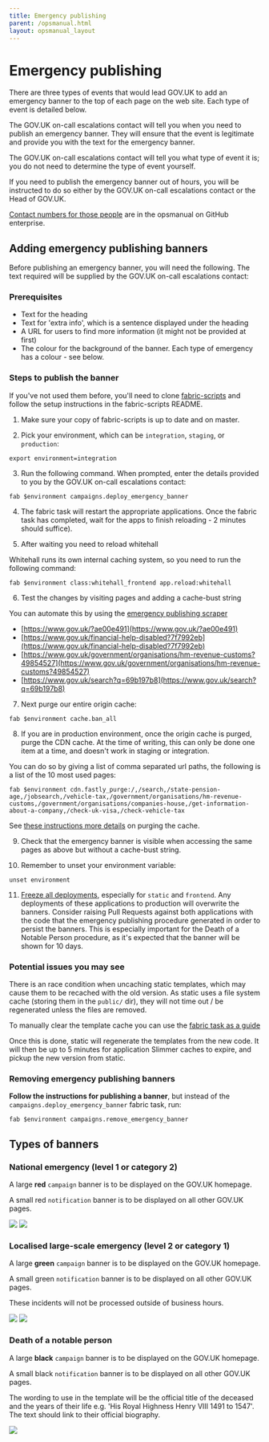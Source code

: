 ```yaml
---
title: Emergency publishing
parent: /opsmanual.html
layout: opsmanual_layout
---
```


# Emergency publishing

There are three types of events that would lead GOV.UK to add an emergency banner to
the top of each page on the web site. Each type of event is detailed below.

The GOV.UK on-call escalations contact will tell you when you need to publish an
emergency banner. They will ensure that the event is legitimate and provide you
with the text for the emergency banner.

The GOV.UK on-call escalations contact will tell you what type of event it is; you do
not need to determine the type of event yourself.

If you need to publish the emergency banner out of hours, you will be
instructed to do so either by the GOV.UK on-call escalations contact or the Head of
GOV.UK.

[Contact numbers for those people](https://github.gds/pages/gds/opsmanual/2nd-line/contact-numbers-in-case-of-incident.html) are in the opsmanual on GitHub enterprise.

## Adding emergency publishing banners

Before publishing an emergency banner, you will need the following. The text
required will be supplied by the GOV.UK on-call escalations contact:

### Prerequisites

- Text for the heading
- Text for 'extra info', which is a sentence displayed under the heading
- A URL for users to find more information (it might not be provided at first)
- The colour for the background of the banner. Each type of emergency has a colour - see below.

### Steps to publish the banner

If you've not used them before, you'll need to clone [fabric-scripts](https://github.com/alphagov/fabric-scripts) and follow the setup instructions in the fabric-scripts README.

1) Make sure your copy of fabric-scripts is up to date and on master.

2) Pick your environment, which can be `integration`, `staging`, or `production`:

```
export environment=integration
```

3) Run the following command. When prompted, enter the details provided to you by the GOV.UK on-call escalations contact:

```
fab $environment campaigns.deploy_emergency_banner
```

4) The fabric task will restart the appropriate applications. Once the fabric task has completed, wait for the apps to finish reloading - 2 minutes should suffice).

5) After waiting you need to reload whitehall

Whitehall runs its own internal caching system, so you need to run the following command:

```
fab $environment class:whitehall_frontend app.reload:whitehall
```

6) Test the changes by visiting pages and adding a cache-bust string

You can automate this by using the [emergency publishing scraper](https://github.com/alphagov/emergency-publishing-scraper)

- [https://www.gov.uk/?ae00e491](https://www.gov.uk/?ae00e491)
- [https://www.gov.uk/financial-help-disabled?7f7992eb](https://www.gov.uk/financial-help-disabled?7f7992eb)
- [https://www.gov.uk/government/organisations/hm-revenue-customs?49854527](https://www.gov.uk/government/organisations/hm-revenue-customs?49854527)
- [https://www.gov.uk/search?q=69b197b8](https://www.gov.uk/search?q=69b197b8)

7) Next purge our entire origin cache:

```
fab $environment cache.ban_all
```

8) If you are in production environment, once the origin cache is purged, purge the CDN cache. At the time of writing, this can only be done one item at a time, and doesn't work in staging or integration.

You can do so by giving a list of comma separated url paths,
the following is a list of the 10 most used pages:

```
fab $environment cdn.fastly_purge:/,/search,/state-pension-age,/jobsearch,/vehicle-tax,/government/organisations/hm-revenue-customs,/government/organisations/companies-house,/get-information-about-a-company,/check-uk-visa,/check-vehicle-tax
```

See [these instructions more details](https://github.gds/pages/gds/opsmanual/2nd-line/cache-flush.html) on purging the cache.

9) Check that the emergency banner is visible when accessing the same pages as above
   but without a cache-bust string.

10) Remember to unset your environment variable:

```
unset environment
```

11) [Freeze all deployments](https://github.gds/pages/gds/opsmanual/2nd-line/blocking-apps-from-release.html), especially for `static` and `frontend`. Any deployments of these applications to production will overwrite the banners. Consider raising Pull Requests against both applications with the code that the emergency publishing procedure generated in order to persist the banners. This is especially important for the Death of a Notable Person procedure, as it's expected that the banner will be shown for 10 days.

### Potential issues you may see

There is an race condition when uncaching static templates, which may cause them to be
recached with the old version. As static uses a file system cache (storing them in the
`public/` dir), they will not time out / be regenerated unless the files are removed.

To manually clear the template cache you can use the [fabric task as a guide](https://github.com/alphagov/fabric-scripts/blob/master/campaigns.py#L53-L69)

Once this is done, static will regenerate the templates from the new code. It will then be
up to 5 minutes for application Slimmer caches to expire, and pickup the new version from static.

### Removing emergency publishing banners

**Follow the instructions for publishing a banner**, but instead of the `campaigns.deploy_emergency_banner` fabric task, run:

```
fab $environment campaigns.remove_emergency_banner
```

## Types of banners

### National emergency (level 1 or category 2)

A large **red** `campaign` banner is to be displayed on the GOV.UK homepage.

A small red `notification` banner is to be displayed on all other GOV.UK
pages.

![](/opsmanual/images/emergency-publishing-national-emergency.png)
![](/opsmanual/images/emergency-publishing-national-emergency-notification.png)

### Localised large-scale emergency (level 2 or category 1)

A large **green** `campaign` banner is to be displayed on the GOV.UK homepage.

A small green `notification` banner is to be displayed on all other GOV.UK
pages.

These incidents will not be processed outside of business hours.

![](/opsmanual/images/emergency-publishing-localised-emergency.png)
![](/opsmanual/images/emergency-publishing-localised-emergency-notification.png)

### Death of a notable person

A large **black** `campaign` banner is to be displayed on the GOV.UK
homepage.

A small black `notification` banner is to be displayed on all other GOV.UK
pages.

The wording to use in the template will be the official title of the
deceased and the years of their life e.g. 'His Royal Highness Henry VIII
1491 to 1547'. The text should link to their official biography.

![](/opsmanual/images/emergency-publishing-notable-death.png)
